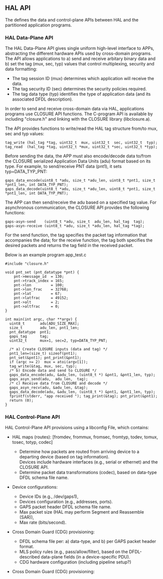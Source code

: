 ## HAL API
The defines the data and control-plane APIs between HAL and the 
partitioned application programs.

### HAL Data-Plane API

The HAL Data-Plane API gives single uniform high-level interface to APPs, 
abstracting the different hardware APIs used by cross-domain programs. 
The API allows applications to a) send and receive arbitary binary data and 
b) set the tag (mux, sec, typ) values that control multiplexing, security and 
data formatting: 
* The tag session ID (mux) determines which application will receive the data.
* The tag security ID (sec) determines the security policies required.
* The tag data type (typ) identifies the type of application data (and its 
  associated DFDL description). 

In order to send and receive cross-domain data via HAL, applications programs use 
CLOSURE API functions. The C-program API is available by including  "closure.h" and 
linking with the CLOSURE library (libclosure.a).  

The API provides functions to write/read the HAL tag structure from/to mux, 
sec and typ values:
```
tag_write (hal_tag *tag, uint32_t  mux, uint32_t  sec, uint32_t  typ);
tag_read  (hal_tag *tag, uint32_t *mux, uint32_t *sec, uint32_t *typ);
```
Before sending the data, the APP must also encode/decode data to/from the 
CLOSURE serialized Application Data Units (adu) format based on its type. 
For example, to send/receive PNT data  (pnt1), it sets typ=DATA_TYP_PNT:
```
gaps_data_encode(uint8_t *adu, size_t *adu_len, uint8_t *pnt1, size_t *pnt1_len, int DATA_TYP_PNT);
gaps_data_decode(uint8_t *adu, size_t *adu_len, uint8_t *pnt1, size_t *pnt1_len, int DATA_TYP_PNT);
```
The APP can then send/receive the adu based on a specified tag value. For
asynchronous communication, the CLOSURE API provides the following functions:
```
gaps-asyn-send    (uint8_t *adu, size_t  adu_len, hal_tag  tag);
gaps-asyn-receive (uint8_t *adu, size_t *adu_len, hal_tag *tag);
```
For the send function, the tag specifies the packet tag information that 
accompanies the data; for the receive function, the tag both specifies the desired
packets and returns the tag field in the received packet.

Below is an example program app_test.c
```
#include "closure.h"

void pnt_set (pnt_datatype *pnt) {
    pnt->message_id  = 130;
    pnt->track_index = 165;
    pnt->lon         = 100;
    pnt->lon_frac    = 32768;
    pnt->lat         = 67;
    pnt->latfrac     = 49152;
    pnt->alt         = 2;
    pnt->altfrac     = 0;
}

int main(int argc, char **argv) {
  uint8_t       adu[ADU_SIZE_MAX];
  size_t        adu_len, pnt1_len;
  pnt_datatype  pnt1;
  gaps_tag      tag;
  uint32_t      mux=1, sec=2, typ=DATA_TYP_PNT;

  /* a) Create CLOSURE inputs (data and tag) */
  pnt1_len=(size_t) sizeof(pnt1);
  pnt_set(&pnt1); pnt_print(&pnt1);
  if (argc >= 2)  mux = atoi(argv[1]);
  tag_write(&tag, mux, sec, typ);
  /* b) Encode data and send to CLOSURE */
  gaps_data_encode(adu, &adu_len, (uint8_t *) &pnt1, &pnt1_len, typ);
  gaps_asyn_send(adu,  adu_len,  tag);
  /* c) Receive data from CLOSURE and decode */
  gaps_asyn_recv(adu, &adu_len, &tag);
  gaps_data_decode(adu, &adu_len, (uint8_t *) &pnt1, &pnt1_len, typ);
  fprintf(stderr, "app received "); tag_print(&tag); pnt_print(&pnt1);
  return (0);
}

```
### HAL Control-Plane API
HAL Control-Plane API provisions using a libconfig File, which contains:
* HAL maps (routes):
  [fromdev, frommux, fromsec, fromtyp, todev, tomux, tosec, totyp, codec]
  
  * Determine how packets are routed from arriving device to a departing device (based on tag information).  
  Devices include hardware interfaces (e.g., serial or ethernet) and the CLOSURE API.
  * Determine packet data transformations (codec), based on data-type DFDL schema file name.

* Device configurations:
  * Device IDs (e.g., /dev/gaps1), 
  * Devices configuration (e.g., addresses, ports).
  * GAPS packet header DFDL schema file name.
  * Max packet size (HAL may perform Segment and Reassemble (SAR)), 
  * Max rate (bits/second).

* Cross Domain Guard (CDG) provisioning:
  * DFDL schema file per: a) data-type, and b) per GAPS packet header format.
  * MLS policy rules (e.g., pass/allow/filter), based on the DFDL-described data-plane fields (in a device-specific PDU).
  * CDG hardware configuration (including pipeline setup?)

* Cross Domain Guard (CDG) provisioning:
